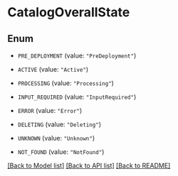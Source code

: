 # CatalogOverallState

## Enum


* `PRE_DEPLOYMENT` (value: `"PreDeployment"`)

* `ACTIVE` (value: `"Active"`)

* `PROCESSING` (value: `"Processing"`)

* `INPUT_REQUIRED` (value: `"InputRequired"`)

* `ERROR` (value: `"Error"`)

* `DELETING` (value: `"Deleting"`)

* `UNKNOWN` (value: `"Unknown"`)

* `NOT_FOUND` (value: `"NotFound"`)


[[Back to Model list]](../README.md#documentation-for-models) [[Back to API list]](../README.md#documentation-for-api-endpoints) [[Back to README]](../README.md)


